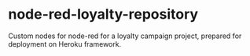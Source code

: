 # node-red-loyalty-repository
Custom nodes for node-red for a loyalty campaign project, prepared for deployment on Heroku framework.
